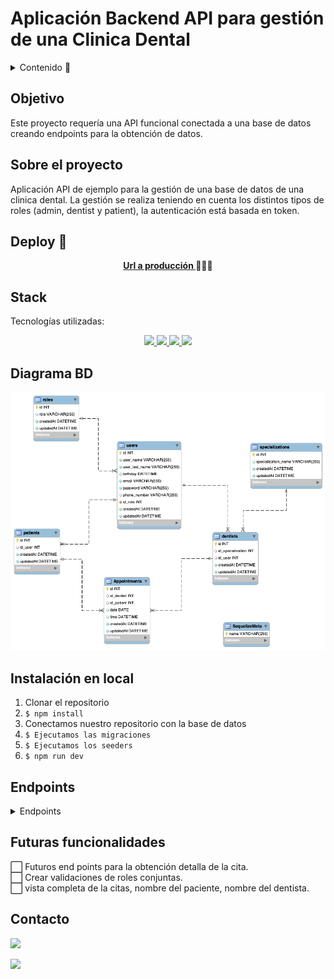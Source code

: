 # Aplicación Backend API para gestión de una Clinica Dental

<details>
  <summary>Contenido 📝</summary>
  <ol>
    <li><a href="#objetivo">Objetivo</a></li>
    <li><a href="#sobre-el-proyecto">Sobre el proyecto</a></li>
    <li><a href="#deploy-🚀">Deploy</a></li>
    <li><a href="#stack">Stack</a></li>
    <li><a href="#diagrama-bd">Diagrama</a></li>
    <li><a href="#instalación-en-local">Instalación</a></li>
    <li><a href="#endpoints">Endpoints</a></li>
    <li><a href="#futuras-funcionalidades">Futuras funcionalidades</a></li>
    <li><a href="#contacto">Contacto</a></li>
  </ol>
</details>

## Objetivo

Este proyecto requería una API funcional conectada a una base de datos creando endpoints para la obtención de datos.

## Sobre el proyecto

Aplicación API de ejemplo para la gestión de una base de datos de una clinica dental. La gestión se realiza teniendo en cuenta los distintos tipos de roles (admin, dentist y patient), la autenticación está basada en token.

## Deploy 🚀

<div align="center">
    <a href="http://localhost:3000/"><strong>Url a producción </strong></a>🚀🚀🚀
</div>

## Stack

Tecnologías utilizadas:

<div align="center">
<a href="https://sequelize.org/">
    <img src= "https://img.shields.io/badge/sequelize-323330?style=for-the-badge&logo=sequelize&logoColor=white"/>
</a>
<a href="https://www.expressjs.com/">
    <img src= "https://img.shields.io/badge/express.js-%23404d59.svg?style=for-the-badge&logo=express&logoColor=%2361DAFB"/>
</a>
<a href="https://nodejs.org/es/">
    <img src= "https://img.shields.io/badge/node.js-026E00?style=for-the-badge&logo=node.js&logoColor=white"/>
</a>
<a href="https://developer.mozilla.org/es/docs/Web/JavaScript">
    <img src= "https://img.shields.io/badge/javascipt-EFD81D?style=for-the-badge&logo=javascript&logoColor=black"/>
</a>
 </div>

## Diagrama BD

!['imagen-db'](./public/images/relaciones.png)

## Instalación en local

1. Clonar el repositorio
2. `$ npm install`
3. Conectamos nuestro repositorio con la base de datos
4. `$ Ejecutamos las migraciones`
5. `$ Ejecutamos los seeders`
6. `$ npm run dev`

## Endpoints

<details>
<summary>Endpoints</summary>

- AUTH

  - Registrar usuario

        POST http://localhost:3000/auth/register

    body:

            ```js
                {
                    "user_name": "Steven",
                    "user_last_name": "Garzon",
                    "birthday": "1996-08-02",
                    "email": "steven@garzon.com",
                    "password": "12345678",
                    "phone_number": "+34 678763802"
                }
            ```

  - Login

        POST http://localhost:3000/auth/login

    body:

        ```js
            {
                "email": "steven@garzon.com",
                "password": "12345678"
            }
        ```

- ADMIN

  - Obtener todos los usuarios

          GET http://localhost:3000/admin/all-users?page=1

  - Obtener usuario por id

        GET http://localhost:3000/admin/user/:id

  - Obtener todos los pacientes

        GET http://localhost:3000/admin/all-patients?page=1

  - Obtener todos los dentistas

        GET http://localhost:3000/admin/all-dentists?page=1

  - Actualizar usuario por id

        PUT http://localhost:3000/admin/update-user/:id

        body:

        ```js
            {
                "email": "steven@serna.com"
            }
        ```

- DENTIST

  - Obtener todos los pacientes

          GET http://localhost:3000/api/dentist/all-patients?page=1

  - Obtener la lista de mis citas

          GET http://localhost:3000/api/dentist/my-appointments?page=1

  - Obtener borrar alguna cita existente por id de la cita

        DELETE http://localhost:3000/api/dentist/delete-appointment

    body:

        ```js
            {
                "id": 3
            }
        ```

- PATIENT

  - Obtener mi perfil

        GET http://localhost:3000/api/users/profile

  - Actualizar mi perfil

        PUT http://localhost:3000/api/users/update-profile

    body:

    ```js
        {
            "birthday": "1999-09-14"
        }
    ```

  - Crear una cita escogiendo el dentista

    POST http://localhost:3000/api/users/new-appointment

body:

    ```js
        {
            // 1. john smith (Orthodontics)
            // 2. jane doe (Periodontics)
            // 3. alex wilson (Endodontics)
            // 4. sarah jones (Maxillofacial)
            // 5. michael brown (Prosthodontics)

            {
                "id_dentist": 2,
                "date": "2023-11-11",
                "time": "18:30:00"
            }
        }
    ```

- Obtener todas mis citas

  GET http://localhost:3000/api/users/my-appointments?page=1

 </details>

## Futuras funcionalidades

⬜ Futuros end points para la obtención detalla de la cita.</br>
⬜ Crear validaciones de roles conjuntas.</br>
⬜ vista completa de la citas, nombre del paciente, nombre del dentista.</br>

## Contacto

<a href="https://es.linkedin.com/in/mario-steeven-garz%C3%B3n-serna-27405a194" target="_blank"><img src="https://img.shields.io/badge/-LinkedIn-%230077B5?style=for-the-badge&logo=linkedin&logoColor=white" target="_blank"></a>

<a href="https://github.com/Stevengs7" target="_blank"><img src="https://img.shields.io/badge/github-24292F?style=for-the-badge&logo=github&logoColor=white" target="_blank"></a>
